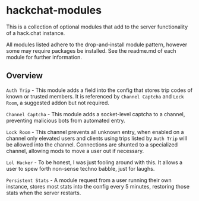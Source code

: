 # hackchat-modules

This is a collection of optional modules that add to the server functionality of a hack.chat instance.

All modules listed adhere to the drop-and-install module pattern, however some may require packages be installed. See the readme.md of each module for further information.

## Overview

`Auth Trip` - This module adds a field into the config that stores trip codes of known or trusted members. It is referenced by `Channel Captcha` and `Lock Room`, a suggested addon but not required.

`Channel Captcha` - This module adds a socket-level captcha to a channel, preventing malicious bots from automated entry.

`Lock Room` - This channel prevents all unknown entry, when enabled on a channel only elevated users and clients using trips listed by `Auth Trip` will be allowed into the channel. Connections are shunted to a specialized channel, allowing mods to move a user out if necessary.

`Lol Hacker` - To be honest, I was just fooling around with this. It allows a user to spew forth non-sense techno babble, just for laughs.

`Persistent Stats` - A module request from a user running their own instance, stores most stats into the config every 5 minutes, restoring those stats when the server restarts.
